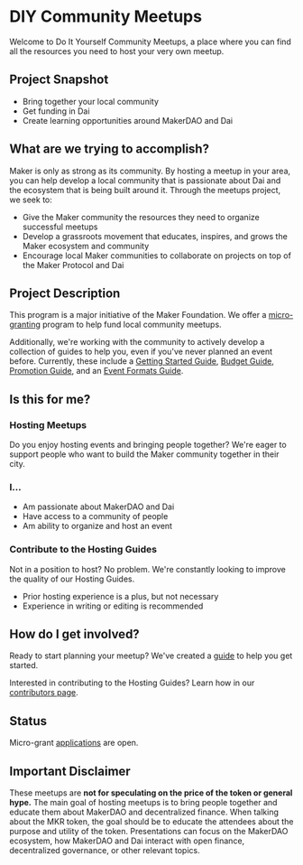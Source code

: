 # DIY Community Meetups

Welcome to Do It Yourself Community Meetups, a place where you can find all the resources you need to host your very own meetup.

## Project Snapshot

- Bring together your local community
- Get funding in Dai
- Create learning opportunities around MakerDAO and Dai

## What are we trying to accomplish?

Maker is only as strong as its community. By hosting a meetup in your area, you can help develop a local community that is passionate about Dai and the ecosystem that is being built around it. Through the meetups project, we seek to:

- Give the Maker community the resources they need to organize successful meetups
- Develop a grassroots movement that educates, inspires, and grows the Maker ecosystem and community
- Encourage local Maker communities to collaborate on projects on top of the Maker Protocol and Dai

## Project Description

This program is a major initiative of the Maker Foundation. We offer a [micro-granting](./requesting-funds.md) program to help fund local community meetups.

Additionally, we're working with the community to actively develop a collection of guides to help you, even if you've never planned an event before. Currently, these include a [Getting Started Guide](./getting-started-guide.md), [Budget Guide](./budget-guide.md), [Promotion Guide](./promotion-guide.md), and an [Event Formats Guide](event-formats-guide.md).

## Is this for me?

### Hosting Meetups

Do you enjoy hosting events and bringing people together? We're eager to support people who want to build the Maker community together in their city.

### I...

- Am passionate about MakerDAO and Dai
- Have access to a community of people
- Am ability to organize and host an event

### Contribute to the Hosting Guides

Not in a position to host? No problem. We're constantly looking to improve the quality of our Hosting Guides.

- Prior hosting experience is a plus, but not necessary
- Experience in writing or editing is recommended

## How do I get involved?

Ready to start planning your meetup? We've created a [guide](./getting-started-guide.md) to help you get started.

Interested in contributing to the Hosting Guides? Learn how in our [contributors page](../contributing/README.md).

## Status

Micro-grant [applications](https://airtable.com/shr415iT3e8S8nuzS) are open.

## Important Disclaimer

These meetups are **not for speculating on the price of the token or general hype.** The main goal of hosting meetups is to bring people together and educate them about MakerDAO and decentralized finance. When talking about the MKR token, the goal should be to educate the attendees about the purpose and utility of the token. Presentations can focus on the MakerDAO ecosystem, how MakerDAO and Dai interact with open finance, decentralized governance, or other relevant topics.

